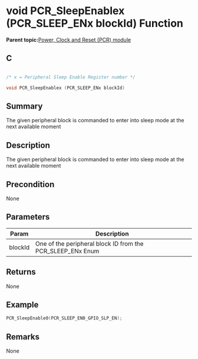 # void PCR\_SleepEnablex \(PCR\_SLEEP\_ENx blockId\) Function

**Parent topic:**[Power, Clock and Reset \(PCR\) module](GUID-5F4E8EE0-D3FB-41D1-A116-D73324623BD8.md)

## C

```c

/* x = Peripheral Sleep Enable Register number */

void PCR_SleepEnablex (PCR_SLEEP_ENx blockId)
```

## Summary

The given peripheral block is commanded to enter into sleep mode at the next available moment

## Description

The given peripheral block is commanded to enter into sleep mode at the next available moment

## Precondition

None

## Parameters

|Param|Description|
|-----|-----------|
|blockId|One of the peripheral block ID from the PCR\_SLEEP\_ENx Enum|

## Returns

None

## Example

```c
PCR_SleepEnable0(PCR_SLEEP_EN0_GPIO_SLP_EN);
```

## Remarks

None


